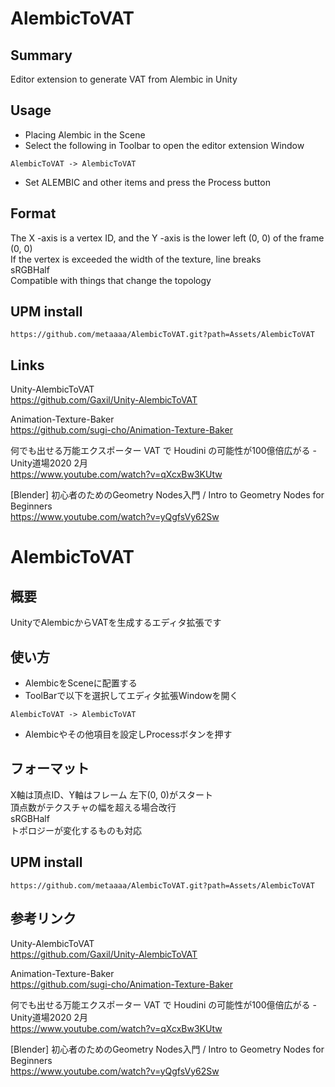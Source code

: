 # AlembicToVAT

## Summary
Editor extension to generate VAT from Alembic in Unity

## Usage
* Placing Alembic in the Scene
* Select the following in Toolbar to open the editor extension Window
```
AlembicToVAT -> AlembicToVAT 
```
* Set ALEMBIC and other items and press the Process button

## Format
The X -axis is a vertex ID, and the Y -axis is the lower left (0, 0) of the frame (0, 0)<br>
If the vertex is exceeded the width of the texture, line breaks<br>
sRGBHalf <br>
Compatible with things that change the topology <br>

## UPM install
```
https://github.com/metaaaa/AlembicToVAT.git?path=Assets/AlembicToVAT
```

## Links

Unity-AlembicToVAT<br>
https://github.com/Gaxil/Unity-AlembicToVAT

Animation-Texture-Baker<br>
https://github.com/sugi-cho/Animation-Texture-Baker

何でも出せる万能エクスポーター VAT で Houdini の可能性が100億倍広がる - Unity道場2020 2月<br>
https://www.youtube.com/watch?v=qXcxBw3KUtw

[Blender] 初心者のためのGeometry Nodes入門 / Intro to Geometry Nodes for Beginners <br>
https://www.youtube.com/watch?v=yQgfsVy62Sw




# AlembicToVAT

## 概要
UnityでAlembicからVATを生成するエディタ拡張です

## 使い方
* AlembicをSceneに配置する
* ToolBarで以下を選択してエディタ拡張Windowを開く
```
AlembicToVAT -> AlembicToVAT 
```
* Alembicやその他項目を設定しProcessボタンを押す

## フォーマット
X軸は頂点ID、Y軸はフレーム 左下(0, 0)がスタート<br>
頂点数がテクスチャの幅を超える場合改行<br>
sRGBHalf <br>
トポロジーが変化するものも対応 <br>

## UPM install
```
https://github.com/metaaaa/AlembicToVAT.git?path=Assets/AlembicToVAT
```

## 参考リンク

Unity-AlembicToVAT<br>
https://github.com/Gaxil/Unity-AlembicToVAT

Animation-Texture-Baker<br>
https://github.com/sugi-cho/Animation-Texture-Baker

何でも出せる万能エクスポーター VAT で Houdini の可能性が100億倍広がる - Unity道場2020 2月<br>
https://www.youtube.com/watch?v=qXcxBw3KUtw

[Blender] 初心者のためのGeometry Nodes入門 / Intro to Geometry Nodes for Beginners <br>
https://www.youtube.com/watch?v=yQgfsVy62Sw
